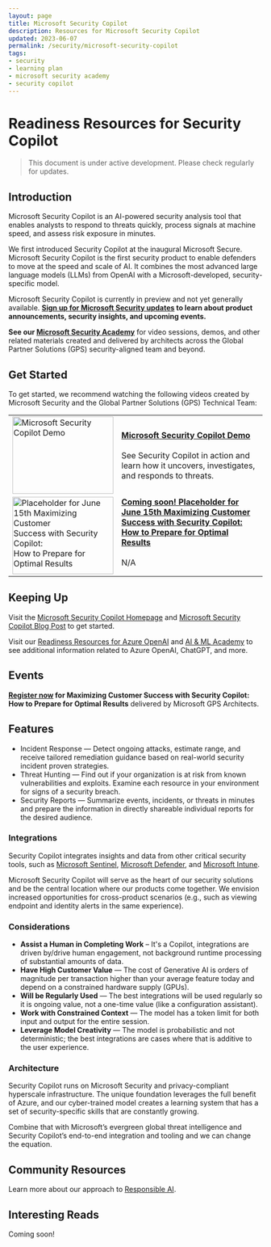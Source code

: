 ```yaml
---
layout: page
title: Microsoft Security Copilot
description: Resources for Microsoft Security Copilot
updated: 2023-06-07
permalink: /security/microsoft-security-copilot
tags:
- security
- learning plan
- microsoft security academy
- security copilot
---
```


# Readiness Resources for Security Copilot

> This document is under active development. Please check regularly for updates.

## Introduction

Microsoft Security Copilot is an AI-powered security analysis tool that enables analysts to respond to threats quickly, process signals at machine speed, and assess risk exposure in minutes.

We first introduced Security Copilot at the inaugural Microsoft Secure. Microsoft Security Copilot is the first security product to enable defenders to move at the speed and scale of AI. It combines the most advanced large language models (LLMs) from OpenAI with a Microsoft-developed, security-specific model.

Microsoft Security Copilot is currently in preview and not yet generally available. **[Sign up for Microsoft Security updates](https://go.microsoft.com/fwlink/p?linkid=2228156) to learn about product announcements, security insights, and upcoming events.**

**See our [Microsoft Security Academy](https://microsoft.github.io/PartnerResources/skilling/microsoft-security-academy)** for video sessions, demos, and other related materials created and delivered by architects across the Global Partner Solutions (GPS) security-aligned team and beyond.


## Get Started

To get started, we recommend watching the following videos created by Microsoft Security and the Global Partner Solutions (GPS) Technical Team:

<table>
  <tr>
    <td><a href="https://secure.microsoft.com/en-US/sessions/ca2617fe-4b0e-4c34-a57d-8679523de093?source=/speakers/d3ab0562-62d4-4dce-8bc8-05152409c20f&culture=en-us&country=us"><img src="https://i0.wp.com/9to5mac.com/wp-content/uploads/sites/6/2023/03/microsoft-security-copilot-gpt-4.jpg?resize=1200%2C628&quality=82&strip=all&ssl=1" alt="Microsoft Security Copilot Demo" width="200" height="153"></a></td>
    <td><a href="https://secure.microsoft.com/en-US/sessions/ca2617fe-4b0e-4c34-a57d-8679523de093?source=/speakers/d3ab0562-62d4-4dce-8bc8-05152409c20f&culture=en-us&country=us"><b>Microsoft Security Copilot Demo</b></a><br><br>See Security Copilot in action and learn how it uncovers, investigates, and responds to threats.</td>
  </tr>
  <tr style="vertical-align:top">
    <td><a href="https://secure.microsoft.com/en-US/sessions/ca2617fe-4b0e-4c34-a57d-8679523de093?source=/speakers/d3ab0562-62d4-4dce-8bc8-05152409c20f&culture=en-us&country=us"><img src="https://github.com/ZacharyRiffle/PartnerResources/blob/main/assets/msa/Microsoft%20Security%20Copilot.png?raw=true" alt="Placeholder for June 15th Maximizing Customer Success with Security Copilot: How to Prepare for Optimal Results" width="200" height="153"></a></td>
    <td><a href="https://secure.microsoft.com/en-US/sessions/ca2617fe-4b0e-4c34-a57d-8679523de093?source=/speakers/d3ab0562-62d4-4dce-8bc8-05152409c20f&culture=en-us&country=us"><b>Coming soon! Placeholder for June 15th Maximizing Customer Success with Security Copilot: How to Prepare for Optimal Results</b></a><br><br>N/A</td>
  </tr>
</table>


## Keeping Up

Visit the [Microsoft Security Copilot Homepage](https://www.microsoft.com/en-us/security/business/ai-machine-learning/microsoft-security-copilot) and [Microsoft Security Copilot Blog Post](https://blogs.microsoft.com/blog/2023/03/28/introducing-microsoft-security-copilot-empowering-defenders-at-the-speed-of-ai/) to get started.

Visit our [Readiness Resources for Azure OpenAI](https://microsoft.github.io/PartnerResources/azure/data-analytics-ai/openai) and [AI & ML Academy](https://microsoft.github.io/PartnerResources/skilling/ai-ml-academy) to see additional information related to Azure OpenAI, ChatGPT, and more.


## Events

**[Register now](https://msuspartners.eventbuilder.com/event/74224) for Maximizing Customer Success with Security Copilot: How to Prepare for Optimal Results** delivered by Microsoft GPS Architects.


## Features

* Incident Response — Detect ongoing attacks, estimate range, and receive tailored remediation guidance based on real-world security incident proven strategies.
* Threat Hunting — Find out if your organization is at risk from known vulnerabilities and exploits. Examine each resource in your environment for signs of a security breach.
* Security Reports — Summarize events, incidents, or threats in minutes and prepare the information in directly shareable individual reports for the desired audience.


### Integrations

Security Copilot integrates insights and data from other critical security tools, such as [Microsoft Sentinel](https://www.microsoft.com/en-us/security/business/siem-and-xdr/microsoft-sentinel), [Microsoft Defender](https://www.microsoft.com/en-us/security/business/microsoft-defender), and [Microsoft Intune](https://www.microsoft.com/en-us/security/business/microsoft-Intune).

Microsoft Security Copilot will serve as the heart of our security solutions and be the central location where our products come together. We envision increased opportunities for cross-product scenarios (e.g., such as viewing endpoint and identity alerts in the same experience).

### Considerations

* **Assist a Human in Completing Work** – It's a Copilot, integrations are driven by/drive human engagement, not background runtime processing of substantial amounts of data.
* **Have High Customer Value** — The cost of Generative AI is orders of magnitude per transaction higher than your average feature today and depend on a constrained hardware supply (GPUs).
* **Will be Regularly Used** — The best integrations will be used regularly so it is ongoing value, not a one-time value (like a configuration assistant).
* **Work with Constrained Context** — The model has a token limit for both input and output for the entire session.
* **Leverage Model Creativity** — The model is probabilistic and not deterministic; the best integrations are cases where that is additive to the user experience.

### Architecture

Security Copilot runs on Microsoft Security and privacy-compliant hyperscale infrastructure. The unique foundation leverages the full benefit of Azure, and our cyber-trained model creates a learning system that has a set of security-specific skills that are constantly growing. 

Combine that with Microsoft’s evergreen global threat intelligence and Security Copilot’s end-to-end integration and tooling and we can change the equation.


## Community Resources

Learn more about our approach to [Responsible AI](https://www.microsoft.com/en-us/ai/responsible-ai?activetab=pivot1%3aprimaryr6).


## Interesting Reads

Coming soon!